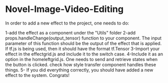 # Novel-Image-Video-Editing

In order to add a new effect to the project, one needs to do:

1-add the effect as a component under the "Utils" folder
2-add props.handleChange(output_tensor) function to your component. The input parameter of this function should be the output of the effect that is applied. If tf.js is being used, then it should have the format tf.Tensor
3-Import your effect in the effectgrid.js and include it to the switch case.
4-Include it as an option in the homeleftgrid.js. One needs to send and retrieve states when the button is clicked. check how style transfer component handles these things.
5- If you did everything correctly, you should have added a new effect to the system. Congrats!
